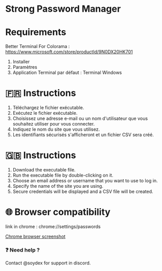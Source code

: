 # Strong Password Manager

# Requirements
Better Terminal For Colorama : https://www.microsoft.com/store/productId/9N0DX20HK701
1. Installer
2. Paramètres
3. Application Terminal par défaut : Terminal Windows

# 🇫🇷 Instructions
1. Téléchargez le fichier exécutable.
2. Exécutez le fichier exécutable.
3. Choisissez une adresse e-mail ou un nom d'utilisateur que vous souhaitez utiliser pour vous connecter.
4. Indiquez le nom du site que vous utilisez.
5. Les identifiants sécurisés s'afficheront et un fichier CSV sera créé.


# 🇬🇧 Instructions
1. Download the executable file.
2. Run the executable file by double-clicking on it.
3. Choose an email address or username that you want to use to log in.
4. Specify the name of the site you are using.
5. Secure credentials will be displayed and a CSV file will be created.

# 🌐 Browser compatibility

link in chrome : chrome://settings/passwords

[Chrome browser screenshot](https://postimg.cc/phyPDH9m)

### ❓ Need help ?

Contact @soydex for support in discord.
